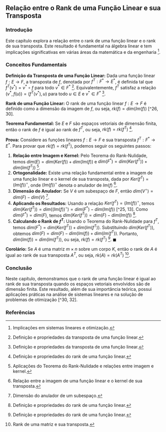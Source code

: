 ## Relação entre o Rank de uma Função Linear e sua Transposta

### Introdução
Este capítulo explora a relação entre o rank de uma função linear e o rank de sua transposta. Este resultado é fundamental na álgebra linear e tem implicações significativas em várias áreas da matemática e da engenharia [^32].

### Conceitos Fundamentais

**Definição da Transposta de uma Função Linear:** Dada uma função linear $f: E \rightarrow F$, a transposta de $f$, denotada por $f^T: F^* \rightarrow E^*$, é definida tal que $f^T(v^*) = v^* \circ f$ para todo $v^* \in F^*$ [^22]. Equivalentemente, $f^T$ satisfaz a relação $(v^*, f(u)) = (f^T(v^*), u)$ para todo $u \in E$ e $v^* \in F^*$ [^22].

**Rank de uma Função Linear:** O rank de uma função linear $f: E \rightarrow F$ é definido como a dimensão da imagem de $f$, ou seja, $rk(f) = dim(Im(f))$ [^26, 30].

**Teorema Fundamental:** Se $E$ e $F$ são espaços vetoriais de dimensão finita, então o rank de $f$ é igual ao rank de $f^T$, ou seja, $rk(f) = rk(f^T)$ [^26].

**Prova:** Considere as funções lineares $f: E \rightarrow F$ e sua transposta $f^T: F^* \rightarrow E^*$. Para provar que $rk(f) = rk(f^T)$, podemos seguir os seguintes passos:
1. **Relação entre Imagem e Kernel:** Pelo Teorema do Rank-Nulidade, temos $dim(E) = dim(Ker(f)) + dim(Im(f))$ e $dim(F^*) = dim(Ker(f^T)) + dim(Im(f^T))$ [^30].
2. **Ortogonalidade:** Existe uma relação fundamental entre a imagem de uma função linear e o kernel de sua transposta, dada por $Ker(f^T) = (Im(f))^\circ$, onde $(Im(f))^\circ$ denota o anulador de $Im(f)$ [^25].
3. **Dimensão do Anulador:** Se $V$ é um subespaço de $F$, então $dim(V^\circ) = dim(F) - dim(V)$ [^13].
4. **Aplicando os Resultados:** Usando a relação $Ker(f^T) = (Im(f))^\circ$, temos $dim(Ker(f^T)) = dim((Im(f))^\circ) = dim(F^*) - dim(Im(f))$ [^25, 13]. Como $dim(F^*) = dim(F)$, temos $dim(Ker(f^T)) = dim(F) - dim(Im(f))$ [^26].
5. **Calculando o Rank de $f^T$:** Usando o Teorema do Rank-Nulidade para $f^T$, temos $dim(F^*) = dim(Ker(f^T)) + dim(Im(f^T))$. Substituindo $dim(Ker(f^T))$, obtemos $dim(F) = dim(F) - dim(Im(f)) + dim(Im(f^T))$. Portanto, $dim(Im(f)) = dim(Im(f^T))$, ou seja, $rk(f) = rk(f^T)$ [^26]. $\blacksquare$

**Corolário:** Se $A$ é uma matriz $m \times n$ sobre um corpo $K$, então o rank de $A$ é igual ao rank de sua transposta $A^T$, ou seja, $rk(A) = rk(A^T)$ [^28].

### Conclusão

Neste capítulo, demonstramos que o rank de uma função linear é igual ao rank de sua transposta quando os espaços vetoriais envolvidos são de dimensão finita. Este resultado, além de sua importância teórica, possui aplicações práticas na análise de sistemas lineares e na solução de problemas de otimização [^30, 32].

### Referências
[^22]: Definição e propriedades da transposta de uma função linear.
[^26]: Definição e propriedades do rank de uma função linear.
[^30]: Aplicações do Teorema do Rank-Nulidade e relações entre imagem e kernel.
[^25]: Relação entre a imagem de uma função linear e o kernel de sua transposta.
[^13]: Dimensão do anulador de um subespaço.
[^28]: Rank de uma matriz e sua transposta.
[^32]: Implicações em sistemas lineares e otimização.
<!-- END -->